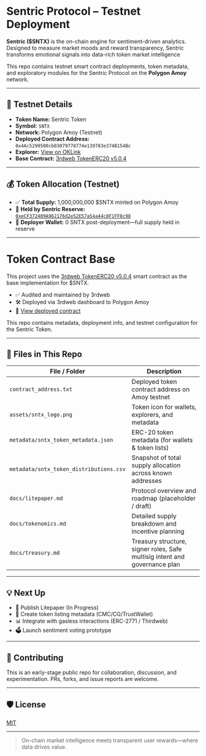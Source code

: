 # Sentric Protocol – Testnet Deployment

**Sentric ($SNTX)** is the on-chain engine for sentiment-driven analytics. Designed to measure market moods and reward transparency, Sentric transforms emotional signals into data-rich token market intelligence

This repo contains testnet smart contract deployments, token metadata, and exploratory modules for the Sentric Protocol on the **Polygon Amoy** network.

---

## 🧪 Testnet Details


- **Token Name:** Sentric Token  
- **Symbol:** `SNTX`  
- **Network:** Polygon Amoy (Testnet)  
- **Deployed Contract Address:** `0x4Ac5299500cb03079778774e139783e374B154Bc`  
- **Explorer:** [View on OKLink](https://www.oklink.com/amoy/address/0x4ac5Ca0496643aa37093b4811720EdD174b154Bc)  
- **Base Contract:** [3rdweb TokenERC20 v5.0.4](https://thirdweb.com/thirdweb.eth/TokenERC20/5.0.4)

---

## 💰 Token Allocation (Testnet)

- ✅ **Total Supply:** 1,000,000,000 $SNTX minted on Polygon Amoy  
- 🏦 **Held by Sentric Reserve:**  
  [`0xeCF372409A962176d2e52E57a54a44c8F1FF8c98`](https://oklink.com/amoy/address/0xeCF372409A962176d2e52E57a54a44c8F1FF8c98)  
- 🔄 **Deployer Wallet:** 0 SNTX post-deployment—full supply held in reserve  
---

# Token Contract Base

This project uses the [3rdweb TokenERC20 v5.0.4](https://thirdweb.com/thirdweb.eth/TokenERC20/5.0.4) smart contract as the base implementation for $SNTX.

- ✅ Audited and maintained by 3rdweb
- 🛠️ Deployed via 3rdweb dashboard to Polygon Amoy
- 🔗 [View deployed contract](https://thirdweb.com/team/sentric/Sentric-21d7bf/contract/polygon-amoy-testnet/0x4Ac5299500cb03079778774e139783e374B154Bc)

This repo contains metadata, deployment info, and testnet configuration for the Sentric Token.




---

## 📁 Files in This Repo

| File / Folder                            | Description                                                  |
|------------------------------------------|--------------------------------------------------------------|
| `contract_address.txt`                   | Deployed token contract address on Amoy testnet              |
| `assets/sntx_logo.png`                   | Token icon for wallets, explorers, and metadata              |
| `metadata/sntx_token_metadata.json`      | ERC-20 token metadata (for wallets & token lists)            |
| `metadata/sntx_token_distributions.csv`  | Snapshot of total supply allocation across known addresses   |
| `docs/litepaper.md`                      | Protocol overview and roadmap (placeholder / draft)          |
| `docs/tokenomics.md`                     | Detailed supply breakdown and incentive planning             |
| `docs/treasury.md`                      | Treasury structure, signer roles, Safe multisig intent and governance plan |
---

## 💡 Next Up

- 🧾 Publish Litepaper (In Progress)
- 🧾 Create token listing metadata (CMC/CG/TrustWallet)  
- 📊 Integrate with gasless interactions (ERC-2771 / Thirdweb)  
- 🗳️ Launch sentiment voting prototype

---

## 🤝 Contributing

This is an early-stage public repo for collaboration, discussion, and experimentation. PRs, forks, and issue reports are welcome.

---

## 🛡 License

[MIT](LICENSE)

---

>  On-chain market intelligence meets transparent user rewards—where data drives value.

